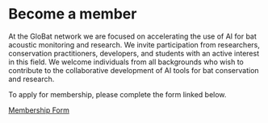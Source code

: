 ---
---

# Become a member

At the GloBat network we are focused on accelerating the use of AI for bat acoustic monitoring and research.
We invite participation from researchers, conservation practitioners, developers, and students with an active interest in this field.
We welcome individuals from all backgrounds who wish to contribute to the collaborative development of AI tools for bat conservation and research.

To apply for membership, please complete the form linked below.

[Membership Form](https://forms.gle/JpTs8nxqoeyMfatj9)
